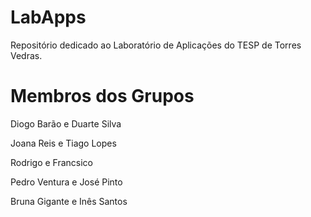 # LabApps

Repositório dedicado ao Laboratório de Aplicações do TESP de Torres Vedras.

# Membros dos Grupos


Diogo Barão e Duarte Silva 

Joana Reis e Tiago Lopes

Rodrigo e Francsico

Pedro Ventura e José Pinto

Bruna Gigante e Inês Santos

